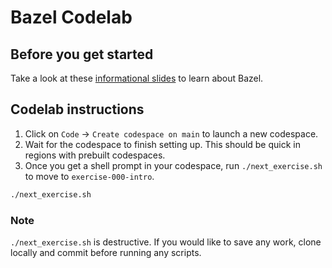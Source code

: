 # Bazel Codelab

## Before you get started
Take a look at these [informational slides](https://docs.google.com/presentation/d/1JUnNUTQX6tzDgMKiIRbEpx9OlSnHnVx6XgxXRCESPqk/edit#slide=id.p) to learn about Bazel.

## Codelab instructions
1. Click on `Code` -> `Create codespace on main` to launch a new codespace.
1. Wait for the codespace to finish setting up. This should be quick in regions with prebuilt codespaces. 
1. Once you get a shell prompt in your codespace, run `./next_exercise.sh` to move to `exercise-000-intro`.

```bash
./next_exercise.sh
```

### Note
`./next_exercise.sh` is destructive. If you would like to save any work, clone locally and commit before running any scripts.
